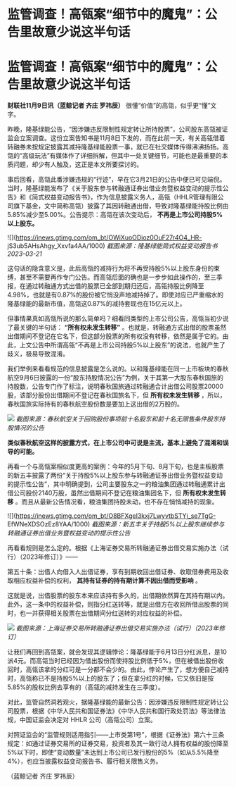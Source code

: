 # 监管调查！高瓴案“细节中的魔鬼”：公告里故意少说这半句话

# 监管调查！高瓴案“细节中的魔鬼”：公告里故意少说这半句话

**财联社11月9日讯（蓝鲸记者 齐庄 罗祎辰）** 很懂“价值”的高瓴，似乎更“懂”文字。

昨晚，隆基绿能公告，“因涉嫌违反限制性规定转让所持股票”，公司股东高瓴被证监会立案调查。这份立案告知书是11月8日下发的，而在此前一天，有关高瓴借着转融券未按规定披露其减持隆基绿能股票一事，就已在社交媒体传得沸沸扬扬。高瓴的“高级玩法”有媒体作了详细拆解，但其中一处关键细节，可能也是最重要的本质问题，却少有人触及，这正是本文所要探讨的。

事后回看，高瓴此番涉嫌违规的“行迹”，早在它3月21日的公告中便已可见端倪。当时，隆基绿能发布了《关于股东参与转融通证券出借业务暨权益变动的提示性公告》和《简式权益变动报告书》，作为信息披露义务人，高瓴（HHLR管理有限公司旗下基金，文中简称高瓴）披露了其因转融通出借，导致对隆基绿能持股比例由5.85%减少至5.00%。公告提示：高瓴在该次变动后，
**不再是上市公司持股5%以上股东。**

![](https://inews.gtimg.com/om_bt/OWiXuoODioz0OuF27r4O4_HR-
jS3ub5AHsAhgy_Xxvfa4AA/1000) _截图来源：隆基绿能简式权益变动报告书 2023-03-21_

这句话的隐含意义是，此后高瓴的减持行为将不再受持股5%以上股东身份的束缚，甚至不需要再作专门公告。而高瓴后面的确也是一步步如此操作的，至三季报，在通过转融通方式出借的股票已全部到期归还后，高瓴持股比例降至4.98%，也就是有0.87%的股份被它悄没声地减持掉了。即使对应已严重缩水的隆基绿能的最新市值，高瓴这0.87%的减持套现也在15亿元以上。

但事情果真如高瓴所说的那么简单吗？细看同类型的上市公司公告，高瓴当初少说了最关键的半句话： **“所有权未发生转移”**
。也就是，转融通方式出借的股票虽然出借期间不登记在它名下，但这部分股票的所有权没有转移，依然是属于它的。由此，上文公告中所谓高瓴“不再是上市公司持股5%以上股东”的说法，也就产生了歧义，极易导致混淆。

我们举例来看看规范的信息披露是怎么说的。以和隆基绿能在同一上市板块的春秋航空9月6日披露的一份“股东持股情况公告”为例，关于其第一大股东春秋国旅的持股数，公告专门作了标注，说明春秋国旅通过转融通合计出借公司股票20000股，该部分股份出借期间不登记在春秋国旅名下，但
**所有权未发生转移** ，所以，春秋国旅实际持有的春秋航空股份数是要加上这出借的2万股的。

![](https://inews.gtimg.com/om_bt/OaOtKW0DpAYzW1xBTQWMTdwUT6tINjwzzC7q0PKIN6_psAA/1000)
_截图来源：春秋航空关于回购股份事项前十名股东和前十名无限售条件股东持股情况的公告_

**类似春秋航空这样的披露方式，在上市公司中可说是主流，基本上避免了混淆和误导的可能。**

再看一个与高瓴案相似度更高的案例：今年的5月下旬、8月下旬，也是主板股票的新五丰披露了两份“关于持股5%以上股东参与转融通证券出借业务暨权益变动的提示性公告”，其中明确提到，公司主要股东之一的粮油集团通过转融通累计出借公司股份2140万股，虽然出借期间不登记在粮油集团名下，但
**所有权未发生转移** 。而且从最新公告情况看，粮油集团持股未动，也不存在悄悄减持的现象。

![](https://inews.gtimg.com/om_bt/O8BFXgeI3kxj7LwyvtbSTYj_se7TgG-
EfWNeXDSOzEz8YAA/1000) _截图来源：新五丰关于持股5%以上股东继续参与转融通证券出借业务暨权益变动的提示性公告_

再看看规则是怎么定的。根据《上海证券交易所转融通证券出借交易实施办法（试行）（2023年修订）》——

第五十条：出借人向借入人出借证券，享有到期收回出借证券、收取借券费用及收取相应权益补偿的权利， **其持有证券的持有期计算不因出借而受影响** 。

这就是说，出借股票的股东本来应该持有多久的，出借期依然算在其持有期以内。此外，这一条中的权益补偿，则指分红送转等，就是出借方在收回所借出股票的同时，也一并获得相关股票在出借期间分红送转的对应权益的补偿。

![](https://inews.gtimg.com/om_bt/OusRQMY1c7QfPOR02aRPSHd72tEP29gUTC6qPPfKZlxwkAA/1000)
_截图来源：上海证券交易所转融通证券出借交易实施办法（试行）（2023年修订）_

让我们再回到高瓴案，就会发现其逻辑悖论：隆基绿能于6月13日分红派息，是10派4元。而高瓴当时已经因为借出股份而使持股比例低于5%，但在被借出股份收回时，高瓴该拿的分红可是一分都不会少的。由此，悖论产生了，想方便自己减持时，高瓴称已不是持股5%以上的股东了；但在拿分红的时候，它又依旧是按5.85%的股权比例去享有的（高瓴的减持发生在三季度）。

对此，监管自然洞若观火，据隆基绿能的最新公告：因涉嫌违反限制性规定转让公司股票，根据《中华人民共和国证券法》《中华人民共和国行政处罚法》等法律法规，中国证监会决定对
HHLR 公司（高瓴公司）立案。

对照证监会的“监管规则适用指引——上市类第1号”，根据《证券法》第六十三条规定：如通过证券交易所的证券交易，投资者及其一致行动人拥有权益的股份降至5%以下时，即使“变动数量”未达到上市公司已发行股份的5%（如从5.5%降至4%），也应当披露权益变动报告书、履行相关限售义务。

（蓝鲸记者 齐庄 罗祎辰）


